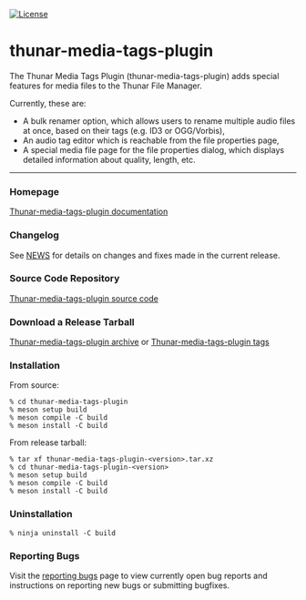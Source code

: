 [![License](https://img.shields.io/badge/License-GPL%20v2-blue.svg)](https://gitlab.xfce.org/thunar-plugins/thunar-media-tags-plugin/-/blob/master/COPYING)

thunar-media-tags-plugin
====================

 The Thunar Media Tags Plugin (thunar-media-tags-plugin) adds special features for media files to the Thunar File Manager.

Currently, these are:

  * A bulk renamer option, which allows users to rename multiple audio files at once, based on their tags (e.g. ID3 or OGG/Vorbis),
  * An audio tag editor which is reachable from the file properties page,
  * A special media file page for the file properties dialog, which displays detailed information about quality, length, etc.

----

### Homepage

[Thunar-media-tags-plugin documentation](https://docs.xfce.org/xfce/thunar/media-tags)

### Changelog

See [NEWS](https://gitlab.xfce.org/thunar-plugins/thunar-media-tags-plugin/-/blob/master/NEWS) for details on changes and fixes made in the current release.

### Source Code Repository

[Thunar-media-tags-plugin source code](https://gitlab.xfce.org/thunar-plugins/thunar-media-tags-plugin)

### Download a Release Tarball

[Thunar-media-tags-plugin archive](https://archive.xfce.org/src/thunar-plugins/thunar-media-tags-plugin)
    or
[Thunar-media-tags-plugin tags](https://gitlab.xfce.org/thunar-plugins/thunar-media-tags-plugin/-/tags)
### Installation

From source: 

    % cd thunar-media-tags-plugin
    % meson setup build
    % meson compile -C build
    % meson install -C build

From release tarball:

    % tar xf thunar-media-tags-plugin-<version>.tar.xz
    % cd thunar-media-tags-plugin-<version>
    % meson setup build
    % meson compile -C build
    % meson install -C build

### Uninstallation

    % ninja uninstall -C build

### Reporting Bugs

Visit the [reporting bugs](https://docs.xfce.org/xfce/thunar/thunar-media-tags-plugin/bugs) page to view currently open bug reports and instructions on reporting new bugs or submitting bugfixes.

